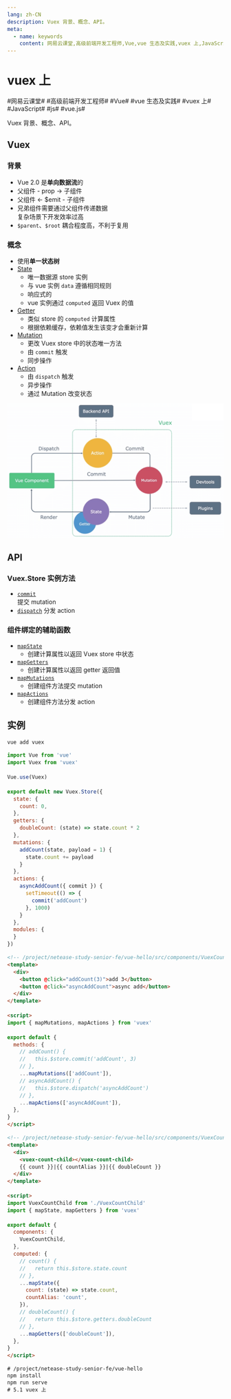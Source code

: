 ```yaml
---
lang: zh-CN
description: Vuex 背景、概念、API。
meta:
  - name: keywords
    content: 网易云课堂,高级前端开发工程师,Vue,vue 生态及实践,vuex 上,JavaScript,js,vue.js
---
```


# vuex 上

\#网易云课堂#
\#高级前端开发工程师#
\#Vue#
\#vue 生态及实践#
\#vuex 上#
\#JavaScript#
\#js#
\#vue.js#

Vuex 背景、概念、API。

## Vuex

### 背景

* Vue 2.0 是**单向数据流**的
* 父组件 - prop -> 子组件
* 父组件 <- $emit - 子组件
* 兄弟组件需要通过父组件传递数据  
  复杂场景下开发效率过高
* `$parent`、`$root` 耦合程度高，不利于复用

### 概念

* 使用**单一状态树**
* [State](https://vuex.vuejs.org/zh/guide/state.html)
  * 唯一数据源 store 实例
  * 与 vue 实例 `data` 遵循相同规则
  * 响应式的
  * vue 实例通过 `computed` 返回 Vuex 的值
* [Getter](https://vuex.vuejs.org/zh/guide/getters.html)
  * 类似 store 的 `computed` 计算属性  
  * 根据依赖缓存，依赖值发生该变才会重新计算
* [Mutation](https://vuex.vuejs.org/zh/guide/mutations.html)
  * 更改 Vuex store 中的状态唯一方法
  * 由 `commit` 触发
  * 同步操作
* [Action](https://vuex.vuejs.org/zh/guide/actions.html)
  * 由 `dispatch` 触发
  * 异步操作
  * 通过 Mutation 改变状态

![Vuex 概念](./image/vuex.png)

## API

### Vuex.Store 实例方法

* [`commit`](https://vuex.vuejs.org/zh/api/#commit)  
  提交 mutation
* [`dispatch`](https://vuex.vuejs.org/zh/api/#commit)
  分发 action

### 组件绑定的辅助函数

* [`mapState`](https://vuex.vuejs.org/zh/api/#mapstate)
  * 创建计算属性以返回 Vuex store 中状态
* [`mapGetters`](https://vuex.vuejs.org/zh/api/#mapgetters)
  * 创建计算属性以返回 getter 返回值
* [`mapMutations`](https://vuex.vuejs.org/zh/api/#mapmutations)
  * 创建组件方法提交 mutation
* [`mapActions`](https://vuex.vuejs.org/zh/api/#mapactions)
  * 创建组件方法分发 action

## 实例

```shell
vue add vuex
```

```js
import Vue from 'vue'
import Vuex from 'vuex'

Vue.use(Vuex)

export default new Vuex.Store({
  state: {
    count: 0,
  },
  getters: {
    doubleCount: (state) => state.count * 2
  },
  mutations: {
    addCount(state, payload = 1) {
      state.count += payload
    }
  },
  actions: {
    asyncAddCount({ commit }) {
      setTimeout(() => {
        commit('addCount')
      }, 1000)
    }
  },
  modules: {
  }
})
```

```html
<!-- /project/netease-study-senior-fe/vue-hello/src/components/VuexCountChild.vue -->
<template>
  <div>
    <button @click="addCount(3)">add 3</button>
    <button @click="asyncAddCount">async add</button>
  </div>
</template>

<script>
import { mapMutations, mapActions } from 'vuex'

export default {
  methods: {
    // addCount() {
    //   this.$store.commit('addCount', 3)
    // },
    ...mapMutations(['addCount']),
    // asyncAddCount() {
    //   this.$store.dispatch('asyncAddCount')
    // },
    ...mapActions(['asyncAddCount']),
  },
}
</script>
```

```html
<!-- /project/netease-study-senior-fe/vue-hello/src/components/VuexCount.vue -->
<template>
  <div>
    <vuex-count-child></vuex-count-child>
    {{ count }}|{{ countAlias }}|{{ doubleCount }}
  </div>
</template>

<script>
import VuexCountChild from './VuexCountChild'
import { mapState, mapGetters } from 'vuex'

export default {
  components: {
    VuexCountChild,
  },
  computed: {
    // count() {
    //   return this.$store.state.count
    // },
    ...mapState({
      count: (state) => state.count,
      countAlias: 'count',
    }),
    // doubleCount() {
    //   return this.$store.getters.doubleCount
    // },
    ...mapGetters(['doubleCount']),
  },
}
</script>
```

```shell
# /project/netease-study-senior-fe/vue-hello
npm install
npm run serve
# 5.1 vuex 上
```
